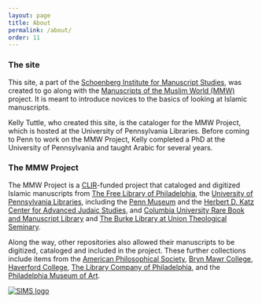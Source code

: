 ```yaml
---
layout: page
title: About
permalink: /about/
order: 11
---
```

### The site

This site, a part of the [Schoenberg Institute for Manuscript Studies](https://schoenberginstitute.org/), was created to go along with the [Manuscripts of the Muslim World (MMW)](http://openn.library.upenn.edu/html/muslimworld_contents.html) project. It is meant to introduce novices to the basics of looking at Islamic manuscripts.

Kelly Tuttle, who created this site, is the cataloger for the MMW Project, which is hosted at the University of Pennsylvania Libraries. Before coming to Penn to work on the MMW Project, Kelly completed a PhD at the University of Pennsylvania and taught Arabic for several years.

### The MMW Project

The MMW Project is a [CLIR](https://www.clir.org/)-funded project that cataloged and digitized Islamic manuscripts from [The Free Library of Philadelphia](https://www.freelibrary.org/), the [University of Pennsylvania Libraries](https://www.library.upenn.edu/), including the [Penn Museum](https://www.penn.museum/) and the [Herbert D. Katz Center for Advanced Judaic Studies](https://katz.sas.upenn.edu/), and [Columbia University Rare Book and Manuscript Library](https://library.columbia.edu/) and [The Burke Library at Union Theological Seminary](https://library.columbia.edu/libraries/burke.html).

Along the way, other repositories also allowed their manuscripts to be digitized, cataloged and included in the project. These further collections include items from the [American Philosophical Society](https://www.amphilsoc.org/), [Bryn Mawr College](https://www.brynmawr.edu/), [Haverford College](https://www.haverford.edu/), [The Library Company of Philadelphia](https://librarycompany.org/), and the [Philadelphia Museum of Art](https://philamuseum.org/).



[![SIMS logo](/islamicmss/assets/sims-small.jpg)](https://schoenberginstitute.org/)
